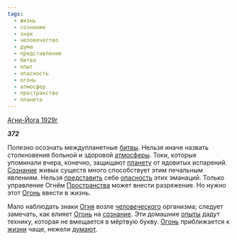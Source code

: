 ```yaml
---
tags:
  - жизнь
  - сознание
  - знак
  - человечество
  - дума
  - представление
  - битва
  - опыт
  - опасность
  - огонь
  - атмосфер
  - пространство
  - планета
---
```

[Агни-Йога 1929г](https://127.0.0.1:4002/agni/1929)

___372___

Полезно осознать междупланетные [битвы](../../../tags/#битва). Нельзя иначе назвать столкновения больной и здоровой [атмосферы](../../../tags/#атмосфер). Токи, которые упоминали вчера, конечно, защищают [планету](../../../tags/#планета) от ядовитых испарений. [Сознание](../../../tags/#[сознание](../../../tags/#сознание)) живых существ много способствует этим печальным явлениям. Нельзя [представить](../../../tags/#представление) себе [опасность](../../../tags/#опасность) этих эманаций. Только управление Огнём [Пространства](../../../tags/#пространство) может внести разряжение. Но нужно этот [Огонь](../../../tags/#огонь) ввести в жизнь.   

Мало наблюдать знаки [Огня](../../../tags/#огонь) возле [человеческого](../../../tags/#человечество) организма; следует замечать, как влияет [Огонь](../../../tags/#огонь) на [сознание](../../../tags/#сознание). Эти домашние [опыты](../../../tags/#опыт) дадут технику, которая не вмещается в мёртвую букву. [Огонь](../../../tags/#огонь) приближается к [жизни](../../../tags/#жизнь) чаще, нежели [думают](../../../tags/#дума).